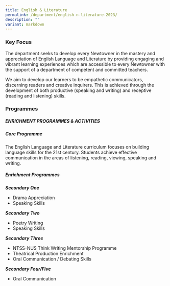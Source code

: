 ```yaml
---
title: English & Literature
permalink: /department/english-n-literature-2023/
description: ""
variant: markdown
---
```

### Key Focus

The department seeks to develop every Newtowner in the mastery and appreciation of English Language and Literature by providing engaging and vibrant learning experiences which are accessible to every Newtowner with the support of a department of competent and committed teachers.

We aim to develop our learners to be empathetic communicators, discerning readers and creative inquirers. This is achieved through the development of both productive (speaking and writing) and receptive (reading and listening) skills.

### Programmes

##### ENRICHMENT PROGRAMMES & ACTIVITIES

##### Core Programme

The English Language and Literature curriculum focuses on building language skills for the 21st century. Students achieve effective communication in the areas of listening, reading, viewing, speaking and writing.

##### Enrichment Programmes

***Secondary One***

* Drama Appreciation
* Speaking Skills

***Secondary Two***

* Poetry Writing
* Speaking Skills

***Secondary Three***

* NTSS-NUS Think Writing Mentorship Programme
* Theatrical Production Enrichment
* Oral Communication / Debating Skills

***Secondary Four/Five***

* Oral Communication